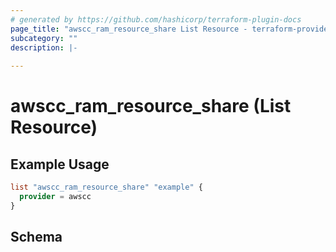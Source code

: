 ```yaml
---
# generated by https://github.com/hashicorp/terraform-plugin-docs
page_title: "awscc_ram_resource_share List Resource - terraform-provider-awscc"
subcategory: ""
description: |-
  
---
```


# awscc_ram_resource_share (List Resource)



## Example Usage

```terraform
list "awscc_ram_resource_share" "example" {
  provider = awscc
}
```

<!-- schema generated by tfplugindocs -->
## Schema
